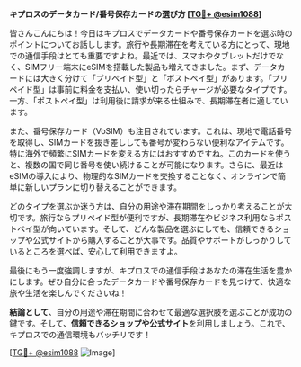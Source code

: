 **キプロスのデータカード/番号保存カードの選び方 [[TG💪+ @esim1088](https://t.me/s/esim1088)]**

皆さんこんにちは！今日はキプロスでデータカードや番号保存カードを選ぶ時のポイントについてお話しします。旅行や長期滞在を考えている方にとって、現地での通信手段はとても重要ですよね。最近では、スマホやタブレットだけでなく、SIMフリー端末にeSIMを搭載した製品も増えてきました。まず、データカードには大きく分けて「プリペイド型」と「ポストペイ型」があります。「プリペイド型」は事前に料金を支払い、使い切ったらチャージが必要なタイプです。一方、「ポストペイ型」は利用後に請求が来る仕組みで、長期滞在者に適しています。

また、番号保存カード（VoSIM）も注目されています。これは、現地で電話番号を取得し、SIMカードを抜き差ししても番号が変わらない便利なアイテムです。特に海外で頻繁にSIMカードを変える方にはおすすめですね。このカードを使うと、複数の国で同じ番号を使い続けることが可能になります。さらに、最近はeSIMの導入により、物理的なSIMカードを交換することなく、オンラインで簡単に新しいプランに切り替えることができます。

どのタイプを選ぶか迷う方は、自分の用途や滞在期間をしっかり考えることが大切です。旅行ならプリペイド型が便利ですが、長期滞在やビジネス利用ならポストペイ型が向いています。そして、どんな製品を選ぶにしても、信頼できるショップや公式サイトから購入することが大事です。品質やサポートがしっかりしているところを選べば、安心して利用できますよ。

最後にもう一度強調しますが、キプロスでの通信手段はあなたの滞在生活を豊かにします。ぜひ自分に合ったデータカードや番号保存カードを見つけて、快適な旅や生活を楽しんでくださいね！

**結論として**、自分の用途や滞在期間に合わせて最適な選択肢を選ぶことが成功の鍵です。そして、**信頼できるショップや公式サイト**を利用しましょう。これで、キプロスでの通信環境もバッチリです！

[[TG💪+ @esim1088](https://t.me/s/esim1088) ![Image](https://i.postimg.cc/Y0z9fWf4/image.png)]